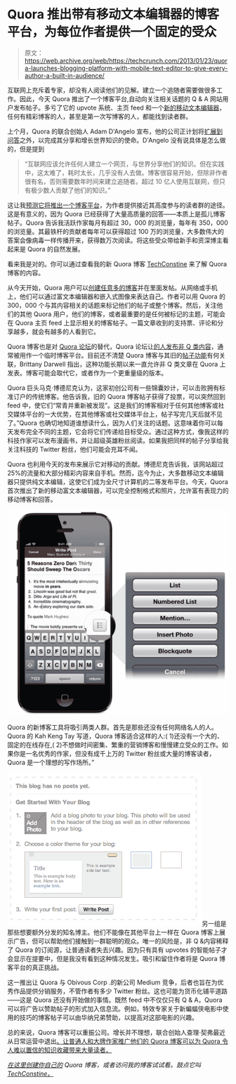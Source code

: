 # Quora 推出带有移动文本编辑器的博客平台，为每位作者提供一个固定的受众

> 原文：<https://web.archive.org/web/https://techcrunch.com/2013/01/23/quora-launches-blogging-platform-with-mobile-text-editor-to-give-every-author-a-built-in-audience/>

互联网上充斥着专家，却没有人阅读他们的见解。建立一个追随者需要做很多工作。因此，今天 Quora 推出了一个博客平台,自动向关注相关话题的 Q & A 网站用户发布帖子。多亏了它的 upvote 系统、主页 feed 和一个[新的移动文本编辑器](https://web.archive.org/web/20230326022513/http://blog.quora.com/Introducing-the-Best-Writing-Experience-on-Mobile)，任何有精彩博客的人，甚至是第一次写博客的人，都能找到读者群。

上个月，Quora 的联合创始人 Adam D'Angelo 宣布，他的公司正计划将[扩展到问答](https://web.archive.org/web/20230326022513/http://www.quora.com/blog/Our-Mission)之外，以完成其分享和增长世界知识的使命。D'Angelo 没有说具体是怎么做的，但是提到

> “互联网应该允许任何人建立一个网页，与世界分享他们的知识。但在实践中，这太难了，耗时太长，几乎没有人去做。博客很容易开始，但除非作者很有名，否则需要数年时间来建立追随者。超过 10 亿人使用互联网，但只有极少数人贡献了他们的知识。”

这让我[预测它将推出一个博客平台](https://web.archive.org/web/20230326022513/https://techcrunch.com/2012/12/21/quora-beyond-qanda/)，为作者提供接近其高度参与的读者群的途径。这是有意义的，因为 Quora 已经获得了大量高质量的回答——本质上是孤儿博客帖子。Quora 告诉我活跃作家每月有超过 30，000 的浏览量，每年有 350，000 的浏览量。其最铁杆的贡献者每年可以获得超过 100 万的浏览量，大多数伟大的答案会像病毒一样传播开来，获得数万次阅读。将这些受众带给新手和资深博主看起来是 Quora 的自然发展。

看来我是对的。你可以通过查看我的新 Quora 博客 [TechConstine](https://web.archive.org/web/20230326022513/http://techconstine.quora.com/Quora-Launches-Blogging-Platform-With-Mobile-Text-Editor-To-Give-Every-Author-A-Built-In-Audience) 来了解 Quora 博客的内容。

从今天开始，Quora 用户可以[创建任意多的博客](https://web.archive.org/web/20230326022513/http://www.quora.com/blog/add)并在里面发帖。从网络或手机上，他们可以通过富文本编辑器和嵌入式图像来表达自己。作者可以用 Quora 的 300，000 个与其内容相关的话题来标记他们的帖子或整个博客。然后，关注他们的其他 Quora 用户，他们的博客，或者最重要的是任何被标记的主题，可能会在 Quora 主页 feed 上显示相关的博客帖子。一篇文章收到的支持票、评论和分享越多，就会有越多的人看到它。

Quora 博客也是对 [Quora 论坛](https://web.archive.org/web/20230326022513/https://techcrunch.com/2011/12/19/quora-expands-beyond-qa-launches-boards-a-way-to-personally-curate-information/)的替代，Quora 论坛让[的人发布非 Q 类内容](https://web.archive.org/web/20230326022513/http://exceptional.quora.com/)，通常被用作一个临时博客平台。目前还不清楚 Quora 博客与其旧的[帖子功能](https://web.archive.org/web/20230326022513/http://www.quora.com/Posts-on-Quora/What-are-Quora-Posts)有何关联，Brittany Darwell 指出，这种功能长期以来一直允许非 Q 类文章在 Quora 上发表。博客可能会取代它，或者作为一个更重量级的版本。

Quora 巨头马克·博德尼克认为，这家初创公司有一些锦囊妙计，可以击败拥有标准订户的传统博客。他告诉我，旧的 Quora 博客帖子获得了投票，可以突然回到 feed 中，使它们“常青并重新被发现”。这是我们的博客相对于任何其他博客或社交媒体平台的一大优势，在其他博客或社交媒体平台上，帖子写完几天后就不见了。”Quora 也确切地知道谁想读什么，因为人们关注的话题。这意味着你可以每天发布完全不同的主题，它会将它们传递给目标受众。通过这种方式，像我这样的科技作家可以发布漫画书，并让超级英雄粉丝阅读。如果我把同样的帖子分享给我关注科技的 Twitter 粉丝，他们可能会充耳不闻。

Quora 也利用今天的发布来展示它对移动的贡献。博德尼克告诉我，该网站超过 25%的流量和大部分精彩内容来自手机。然而，迄今为止，大多数移动文本编辑器只提供纯文本编辑，这使它们成为全尺寸计算机的二等发布平台。今天，Quora 首次推出了新的移动富文本编辑器，可以完全控制格式和照片，允许富有表现力的移动博客和回答。

![Mobile Text Editor](img/0ee3f6e4685c4f2a254e9453ba8b159a.png)

Quora 的新博客工具将吸引两类人群。首先是那些还没有任何网络名人的人。Quora 的 Kah Keng Tay 写道，Quora 博客适合这样的人:( 1)还没有一个大的、固定的在线存在,( 2)不想做时间密集、繁重的营销博客和慢慢建立受众的工作。如果你是一名优秀的作家，但没有成千上万的 Twitter 粉丝或大量的博客读者，Quora 是一个理想的写作场所。”

![Quora Blogging Editor](img/6452819d3e39594e1a3452524b40a34d.png)另一组是那些想要额外分发的知名博主。他们不能像在其他平台上一样在 Quora 博客上展示广告，但可以帮助他们接触到一群聪明的观众。唯一的风险是，非 Q &内容稀释了 Quora 的订阅源，让普通读者失去兴趣。因为只有具有 upvotes 的智能帖子才会显示在提要中，但是我没有看到这种情况发生。吸引和留住作者将是 Quora 博客平台的真正挑战。

这一推出让 Quora 与 Obivous Corp .的新公司 Medium 竞争，后者也旨在为优秀作品提供分销服务，不管作者有多少 Twitter 粉丝。这也可能为货币化铺平道路——这是 Quora 还没有开始做的事情。既然 feed 中不仅仅只有 Q & A，Quora 可以将广告以赞助帖子的形式加入信息流。例如，特效专家关于新蝙蝠侠电影中使用的技巧的博客帖子可以由华纳兄弟赞助，以提高对这部电影的兴趣。

总的来说，Quora 博客可以重振公司。增长并不理想，联合创始人查理·契弗最近从日常运营中退出[。让普通人和大牌作家推广他们的 Quora 博客可以为 Quora 令人难以置信的知识收藏带来大量读者。](https://web.archive.org/web/20230326022513/https://techcrunch.com/2012/09/11/quora-cheever/)

*[在这里创建你自己的](https://web.archive.org/web/20230326022513/http://www.quora.com/blog/add) Quora 博客，或者访问我的博客试试看。*鼓点*它叫 [TechConstine。](https://web.archive.org/web/20230326022513/http://techconstine.quora.com/)*